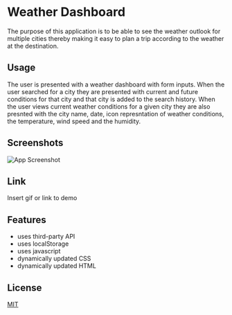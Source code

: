 
# Weather Dashboard
The purpose of this application is to be able to see the weather outlook for multiple cities thereby making it easy to plan a trip according to the weather at the destination.


## Usage
The user is presented with a weather dashboard with form inputs. When the user searched for a city they are presented with current and future conditions for that city and that city is added to the search history. When the user views current weather conditions for a given city they are also presnted with the city name, date, icon represntation of weather conditions, the temperature, wind speed and the humidity. 


## Screenshots

![App Screenshot](https://via.placeholder.com/468x300?text=App+Screenshot+Here)


## Link

Insert gif or link to demo


## Features

- uses third-party API
- uses localStorage
- uses javascript
- dynamically updated CSS
- dynamically updated HTML


## License

[MIT](https://choosealicense.com/licenses/mit/)

